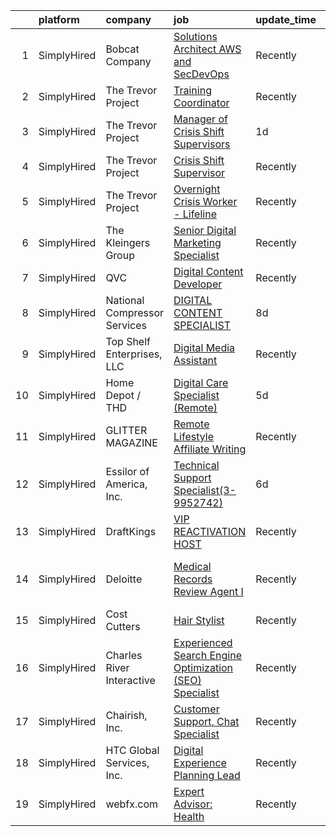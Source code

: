 

|    | platform    | company                      | job                                                                                                                                                                  | update_time   | location                     |
|---:|:------------|:-----------------------------|:---------------------------------------------------------------------------------------------------------------------------------------------------------------------|:--------------|:-----------------------------|
|  1 | SimplyHired | Bobcat Company               | [Solutions Architect AWS and SecDevOps](https://www.simplyhired.com/job/49AS4Hif6iTiqkAxMmgkGwPmbvNqTJGPwA_V-a0SLYTVf5bhs-_LyQ?q=digital+platform)                   | Recently      | Gwinner, ND                  |
|  2 | SimplyHired | The Trevor Project           | [Training Coordinator](https://www.simplyhired.com/job/czdB0NRI4c3td_p7atit5L3yB2pmUEpUrJg6AwnqkDsgOwSnkq4ByQ?q=digital+platform)                                    | Recently      | United States                |
|  3 | SimplyHired | The Trevor Project           | [Manager of Crisis Shift Supervisors](https://www.simplyhired.com/job/-WChKz2kmSYSHOFQ_hd5p6L6LGX_NQMGMNmmzJLhLsH4MgtxMoG2Rg?q=digital+platform)                     | 1d            | United States                |
|  4 | SimplyHired | The Trevor Project           | [Crisis Shift Supervisor](https://www.simplyhired.com/job/F6Gv5A5jCur6VxNSXBACSIffmTNW-OvJI_4y9ONT9hrj-LOs-yWkXg?q=digital+platform)                                 | Recently      | United States                |
|  5 | SimplyHired | The Trevor Project           | [Overnight Crisis Worker - Lifeline](https://www.simplyhired.com/job/KnewJ-g_ECOnPUaegLEy_9kz_W9hLXv8F6b2scvgA1xp-fmAoVk2MA?q=digital+platform)                      | Recently      | United States                |
|  6 | SimplyHired | The Kleingers Group          | [Senior Digital Marketing Specialist](https://www.simplyhired.com/job/SmXHl_QX628PB3aVRCd4LbQsSmvQdKOxGLHA5bOr8RitC0CNkzRw6g?q=digital+platform)                     | Recently      | West Chester, OH             |
|  7 | SimplyHired | QVC                          | [Digital Content Developer](https://www.simplyhired.com/job/KGJaUS9wX_OT_qn2XqjLaNVnRtRgjhgXb_AKvGSiol5qQeCb4AcGbw?q=digital+platform)                               | Recently      | West Chester, PA             |
|  8 | SimplyHired | National Compressor Services | [DIGITAL CONTENT SPECIALIST](https://www.simplyhired.com/job/_CKxw13CJlo6DMTkVOB5n_HdpMbnzV54ChMZTGX7qOw7-RSlfFdWrQ?q=digital+platform)                              | 8d            | Alpharetta, GA               |
|  9 | SimplyHired | Top Shelf Enterprises, LLC   | [Digital Media Assistant](https://www.simplyhired.com/job/_ZnX-3mk-10HzYI2NoEvOIg0xlSAoJUGDKacaEbLuVF7Adyg-xyOSQ?q=digital+platform)                                 | Recently      | Rochester, NY                |
| 10 | SimplyHired | Home Depot / THD             | [Digital Care Specialist (Remote)](https://www.simplyhired.com/job/ViVSOCAdCtj6HOYkPNrbJLLlZRRe0F_S5tLcb-BZeogfYKTlF9Hphg?q=digital+platform)                        | 5d            | Atlanta, GA                  |
| 11 | SimplyHired | GLITTER MAGAZINE             | [Remote Lifestyle Affiliate Writing](https://www.simplyhired.com/job/ddMt2vHupHIUgd0NwbKLj3Ow8fJJVXttLBfRLUBOS8L5lrgkXW_XjA?q=digital+platform)                      | Recently      | Remote                       |
| 12 | SimplyHired | Essilor of America, Inc.     | [Technical Support Specialist(3-9952742)](https://www.simplyhired.com/job/Ch0sOuaFl5owaeW3wxUCnz9vm98zX5GXJLgnw7IGx3GCgWZ-RruZBg?q=digital+platform)                 | 6d            | Remote +1 location           |
| 13 | SimplyHired | DraftKings                   | [VIP REACTIVATION HOST](https://www.simplyhired.com/job/bhrG6MTnak2k7G3PJmzteshkKXlMSAsNTSNtb3fjlg6CkCrpQ_K5Cg?q=digital+platform)                                   | Recently      | Remote                       |
| 14 | SimplyHired | Deloitte                     | [Medical Records Review Agent I](https://www.simplyhired.com/job/Ve-_jK68nasFFZHtnQdg1sFicQwXiWSq6tZcgQOXIr71BkkOAc2hYw?q=digital+platform)                          | Recently      | Des Moines, IA +44 locations |
| 15 | SimplyHired | Cost Cutters                 | [Hair Stylist](https://www.simplyhired.com/job/RYFN8YoFBPZ_rpJIO0xRPJ-D8qkSsxhgl8zEShgBgIa0Xmt2hQOWIg?q=digital+platform)                                            | Recently      | Firestone, CO                |
| 16 | SimplyHired | Charles River Interactive    | [Experienced Search Engine Optimization (SEO) Specialist](https://www.simplyhired.com/job/2P3IU5TZjibQyfY2M80rvV0vZpN6FS3gLWXNp-1ECa9hx2FpJRWJ6g?q=digital+platform) | Recently      | Lowell, MA                   |
| 17 | SimplyHired | Chairish, Inc.               | [Customer Support, Chat Specialist](https://www.simplyhired.com/job/ak9-0zQBcq8_3nRc8MgBD4NXloUX7Jv-XpT50ZyAkkQMf0HsqISH_Q?q=digital+platform)                       | Recently      | San Francisco, CA            |
| 18 | SimplyHired | HTC Global Services, Inc.    | [Digital Experience Planning Lead](https://www.simplyhired.com/job/R8xmSAW_a-Iip833CbSTDzn48-pEuo1rbz1IPhCt4Xfj43JuwP8kTA?q=digital+platform)                        | Recently      | Wilmington, DE               |
| 19 | SimplyHired | webfx.com                    | [Expert Advisor: Health](https://www.simplyhired.com/job/FGOJqamkokBh27NFXhgcIbkxESfYaYdkUvenUQ9BE0eqOlbzJDmuDA?q=digital+platform)                                  | Recently      | Remote                       |